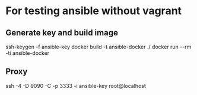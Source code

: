 # For testing ansible without vagrant

## Generate key and build image
ssh-keygen -f ansible-key
docker build -t ansible-docker ./
docker run --rm -ti ansible-docker

## Proxy
ssh -4 -D 9090 -C -p 3333 -i ansible-key root@localhost
